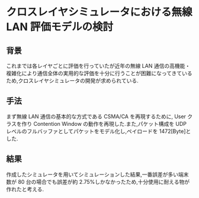 # クロスレイヤシミュレータにおける無線 LAN 評価モデルの検討

## 背景

これまでは各レイヤごとに評価を行っていたが近年の無線 LAN 通信の高機能・複雑化により通信全体の実用的な評価を十分に行うことが困難になってきているため,クロスレイヤシミュレータの開発が求められている.

## 手法

まず無線 LAN 通信の基本的な方式である CSMA/CA を再現するために, User クラスを作り Contention Window の動作を再現した.また,パケット構成を UDP レベルのフルバッファとしてパケットをモデル化し,ペイロードを 1472[Byte]とした.

## 結果

作成したシミュレータを用いてシミュレーションした結果,一番誤差が多い端末数が 80 台の場合でも誤差が約 2.75%しかなかったため,十分使用に耐える物が作れたと考える.
